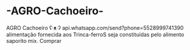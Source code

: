 # -AGRO-Cachoeiro-
 AGRO Cachoeiro ʕ·ᴥ·ʔ ​api.whatsapp.com/send?phone=5528999741390 alimentação fornecida aos Trinca-ferroS seja constituídas pelo alimento saporito mix. Comprar
